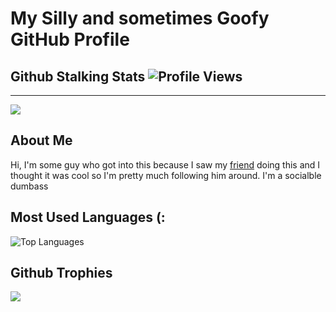 # My Silly and sometimes Goofy GitHub Profile
## Github Stalking Stats ![Profile Views](https://komarev.com/ghpvc/?username=SugnaXD)
---
<img src="https://discord.c99.nl/widget/theme-3/603554299485880331.png">

## About Me

Hi, I'm some guy who got into this because I saw my [friend](https://github.com/Kathund) doing this and I thought it was cool so I'm pretty much following him around.
I'm a socialble dumbass

## Most Used Languages (:

![Top Languages](https://github-readme-stats.vercel.app/api/top-langs/?username=SugnaXD)
## Github Trophies
![](https://github-profile-trophy.vercel.app/?username=SugnaXD&theme=discord&no-frame=true&no-bg=false&margin-w=4)

